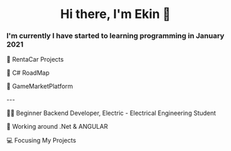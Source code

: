 
<h1 align="center">Hi there, I'm Ekin 👋</h1>
<p>
  
  ### I'm currently I have started to learning programming in January 2021
<p>
🎈 RentaCar Projects
<p>
🎈 C# RoadMap
<p>
🎈 GameMarketPlatform
<p>
---
<p>
  👨‍💻 Beginner Backend Developer, Electric - Electrical Engineering Student
</p>
<p>
   🎈 Working around .Net & ANGULAR
</p>


<p>
  💻 Focusing My Projects
</p>


